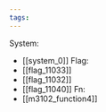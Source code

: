 ```yaml
---
tags:
---
```

System:
- [[system_0]]
Flag:
- [[flag_11033]]
- [[flag_11032]]
- [[flag_11040]]
Fn:
- [[m3102_function4]]
